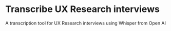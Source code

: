 # Transcribe UX Research interviews
A transcription tool for UX Research interviews using Whisper from Open AI
